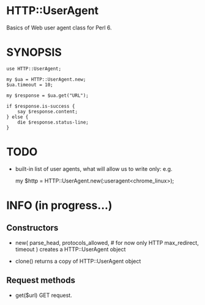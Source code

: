 HTTP::UserAgent
=============

Basics of Web user agent class for Perl 6.



SYNOPSIS
========

    use HTTP::UserAgent;

    my $ua = HTTP::UserAgent.new;
    $ua.timeout = 10;

    my $response = $ua.get("URL");

    if $response.is-success {
        say $response.content;
    } else {
        die $response.status-line;
    }



TODO
====

* built-in list of user agents, what will allow us to write only: e.g.

    my $http = HTTP::UserAgent.new(:useragent\<chrome_linux\>);



INFO (in progress...)
=====================

Constructors
------------

* new(
    parse_head,
    protocols_allowed, \# for now only HTTP
    max_redirect,
    timeout
)
    creates a HTTP::UserAgent object

* clone()
    returns a copy of HTTP::UserAgent object



Request methods
---------------

* get($url)
    GET request.
